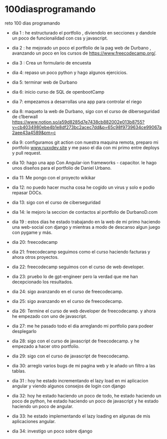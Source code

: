 # 100diasprogramando

reto 100 dias programando


- dia 1 : he estructurado el portfolio , diviendolo en secciones y dandole un poco de funcionalidad con css y javascript.

- dia 2 : he mejorado un poco el portfolio de la pag web de Durbano , avanzando un poco en los cursos de https://www.freecodecamp.org/.

- dia 3 : Crea un formulario de encuesta

- dia 4: repaso un poco python y hago algunos ejercicios.

- dia 5: terminar web de Durbano

- dia 6: inicio curso de SQL de openbootCamp

- dia 7: empezamos a desarrollas una app para controlar el riego

- dia 8: maqueto la web de Durbano, sigo con el curso de diberseguridad de c1berwall https://www.notion.so/a59d8285d7e7438cb882002e013b8755?v=cb4034980ebe4b1e8df273bc2acec7dd&p=65c98f9739634ce99067a2aee43a4589&pm=c

- dia 9: configuramos git action con nuestra maquina remota, preparo mi portfolio www.ruxxdev.site y me paso el dia con mi primo entre deploys y pull request.

- dia 10: hago una app Con Angular-ion frameworks - capacitor.  le hago unos diseños para el portfolio de Daniel Urbano.

- dia 11: Me pongo con el proyecto wikikar
  
- dia 12: no puedo hacer mucha cosa he cogido un virus y solo e podio repasar DOCs.

- dia 13: sigo con el curso de ciberseguridad
  
- dia 14: le mejoro la seccion de contactos al portfolio de DurbanoD.com

- dia 19 : estos días he estado trabajando en la web de mi primo haciendo una web-social con django y mientras a modo de descanso algun juego con pygame y más.

- dia 20: freecodecamp

- dia 21: freecodecamp seguimos como el curso haciendo facturas y ahora otros proyectos.

- dia 22: freecodecamp seguimos con el curso de web developer.

- dia 23: pruebo lo de gpt-engineer pero la verdad que me han decepcionado los resultados.

- dia 24: sigo avanzando en el curso de freecodecamp.

- dia 25: sigo avanzando en el curso de freecodecamp.

- dia 26: Termine el curso de web developer de freecodecamp. y ahora he empezado con uno de javascript.

- dia 27: me he pasado todo el dia arreglando mi portfolio para podeer desplegarlo

- dia 28: sigo con el curso de javascript de freecodecamp. y he empezado a hacer otro portfolio.

- dia 29: sigo con el curso de javascript de freecodecamp. 

- dia 30: arreglo varios bugs de mi pagina web y le añado un filtro a las tablas.

- dia 31 : hoy he estado incrementando el lazy load en mi aplicacion angular y viendo algunos consejos de login con django

- dia 32: hoy he estado haciendo un poco de todo, he estado haciendo un poco de python, he estado haciendo un poco de javascript y he estado haciendo un poco de angular.

- dia 33: he estado implementando el lazy loading en algunas de mis aplicaciones angular.

- dia 34: investigo un poco sobre django